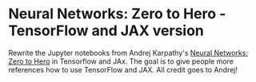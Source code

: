 # Neural Networks: Zero to Hero - TensorFlow and JAX version

Rewrite the Jupyter notebooks from Andrej Karpathy's [Neural Networks: Zero to Hero](https://github.com/karpathy/nn-zero-to-hero) in Tensorflow and JAx. The goal is to give people more references how to use TensorFlow and JAX. All
credit goes to Andrej!
